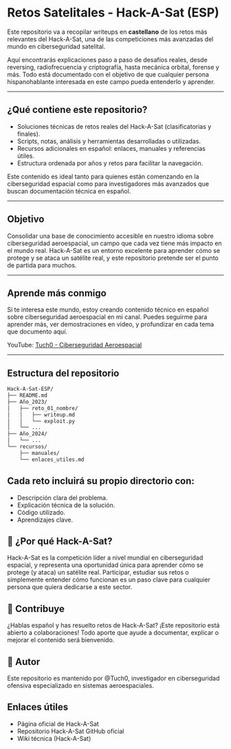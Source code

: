 # Retos Satelitales - Hack-A-Sat (ESP)

Este repositorio va a recopilar writeups en **castellano** de los retos más relevantes del Hack-A-Sat, una de las competiciones más avanzadas del mundo en ciberseguridad satelital.

Aquí encontrarás explicaciones paso a paso de desafíos reales, desde reversing, radiofrecuencia y criptografía, hasta mecánica orbital, forense y más. Todo está documentado con el objetivo de que cualquier persona hispanohablante interesada en este campo pueda entenderlo y aprender.

---

## ¿Qué contiene este repositorio?

- Soluciones técnicas de retos reales del Hack-A-Sat (clasificatorias y finales).
- Scripts, notas, análisis y herramientas desarrolladas o utilizadas.
- Recursos adicionales en español: enlaces, manuales y referencias útiles.
- Estructura ordenada por años y retos para facilitar la navegación.

Este contenido es ideal tanto para quienes están comenzando en la ciberseguridad espacial como para investigadores más avanzados que buscan documentación técnica en español.

---

## Objetivo

Consolidar una base de conocimiento accesible en nuestro idioma sobre ciberseguridad aeroespacial, un campo que cada vez tiene más impacto en el mundo real. Hack-A-Sat es un entorno excelente para aprender cómo se protege y se ataca un satélite real, y este repositorio pretende ser el punto de partida para muchos.

---

## Aprende más conmigo

Si te interesa este mundo, estoy creando contenido técnico en español sobre ciberseguridad aeroespacial en mi canal. Puedes seguirme para aprender más, ver demostraciones en vídeo, y profundizar en cada tema que documento aquí.

YouTube: [Tuch0 - Ciberseguridad Aeroespacial](https://www.youtube.com/@Tuch0)

---

## Estructura del repositorio

```bash
Hack-A-Sat-ESP/
├── README.md
├── Año_2023/
│   ├── reto_01_nombre/
│   │   ├── writeup.md
│   │   └── exploit.py
│   └── ...
├── Año_2024/
│   └── ...
└── recursos/
    ├── manuales/
    └── enlaces_utiles.md
```

## Cada reto incluirá su propio directorio con:
- Descripción clara del problema.
- Explicación técnica de la solución.
- Código utilizado.
- Aprendizajes clave.

## 🚀 ¿Por qué Hack-A-Sat?
Hack-A-Sat es la competición líder a nivel mundial en ciberseguridad espacial, y representa una oportunidad única para aprender cómo se protege (y ataca) un satélite real. Participar, estudiar sus retos o simplemente entender cómo funcionan es un paso clave para cualquier persona que quiera dedicarse a este sector.

## 🤝 Contribuye
¿Hablas español y has resuelto retos de Hack-A-Sat? ¡Este repositorio está abierto a colaboraciones! Todo aporte que ayude a documentar, explicar o mejorar el contenido será bienvenido.

## 🧭 Autor
Este repositorio es mantenido por @Tuch0, investigador en ciberseguridad ofensiva especializado en sistemas aeroespaciales.

## Enlaces útiles
- Página oficial de Hack-A-Sat
- Repositorio Hack-A-Sat GitHub oficial
- Wiki técnica (Hack-A-Sat)

